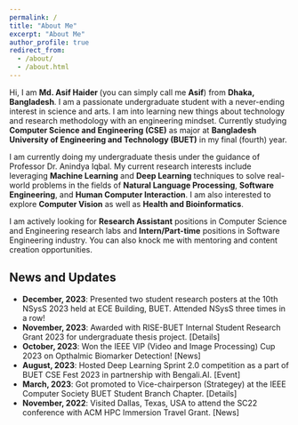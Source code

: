 ```yaml
---
permalink: /
title: "About Me"
excerpt: "About Me"
author_profile: true
redirect_from: 
  - /about/
  - /about.html
---
```


Hi, I am <b> Md. Asif Haider </b> (you can simply call me <b>Asif</b>) from <b>Dhaka, Bangladesh</b>. I am a passionate undergraduate student with a never-ending interest in science and arts. I am into learning new things about technology and research methodology with an engineering mindset. Currently studying <b>Computer Science and Engineering (CSE)</b> as major at <b>Bangladesh University of Engineering and Technology (BUET)</b> in my final (fourth) year.

I am currently doing my undergraduate thesis under the guidance of Professor <a style="text-decoration: none" href="https://scholar.google.com/citations?user=jAuiNFgAAAAJ&hl=en">Dr. Anindya Iqbal</a>. My current research interests include leveraging <b>Machine Learning</b> and <b>Deep Learning</b> techniques to solve real-world problems in the fields of <b>Natural Language Processing</b>, <b>Software Engineering</b>, and <b>Human Computer Interaction</b>. I am also interested to explore <b>Computer Vision</b> as well as <b>Health and Bioinformatics</b>.

I am actively looking for <b>Research Assistant</b> positions in Computer Science and Engineering research labs and <b>Intern/Part-time</b> positions in Software Engineering industry. You can also knock me with mentoring and content creation opportunities.

## News and Updates

- **December, 2023**: Presented two student research posters at the <a style="text-decoration: none" href="https://cse.buet.ac.bd/nsyss2023/"> 10th NSysS 2023</a> held at ECE Building, BUET. Attended NSysS three times in a row!
- **November, 2023**: Awarded with RISE-BUET Internal Student Research Grant 2023 for undergraduate thesis project. <a style="text-decoration: none" href="https://www.buet.ac.bd/web/#/details/117">[Details]</a>
- **October, 2023**: Won the <a style="text-decoration: none" href="https://signalprocessingsociety.org/community-involvement/video-image-processing-cup">IEEE VIP (Video and Image Processing) Cup 2023 </a> on Opthalmic Biomarker Detection! <a style="text-decoration: none" href="https://cse.buet.ac.bd/home/news_detail/174">[News]</a>
- **August, 2023**: Hosted Deep Learning Sprint 2.0 competition as a part of <a style="text-decoration: none" href="https://buetcsefest2023.com/">BUET CSE Fest 2023</a> in partnership with <a style="text-decoration: none" href="https://bengali.ai/">Bengali.AI</a>. <a style="text-decoration: none" href="https://www.kaggle.com/competitions/dlsprint2">[Event]</a>
- **March, 2023**: Got promoted to Vice-chairperson (Strategey) at the IEEE Computer Society BUET Student Branch Chapter. <a style="text-decoration: none" href="https://www.facebook.com/ieeebuetcs/posts/pfbid0rNvtGvX2erYjvMYQba8F739BVo5ZS2Hsrvd1ZuafpcgqeKSraMzzyEtre5uUDHx7l">[Details]</a>
- **November, 2022**: Visited Dallas, Texas, USA to attend the <a style="text-decoration: none" href="https://sc22.supercomputing.org/">SC22 conference</a> with ACM <a style="text-decoration: none" href="https://www.sighpc.org/for-our-community/hpc-immersion">HPC Immersion</a> Travel Grant. <a style="text-decoration: none" href="https://www.linkedin.com/posts/asif-haider-1805112_sc22-highperformancecomputing-hpcaccelerates-activity-7004850310015848448-7bkh?utm_source=share&utm_medium=member_desktop">[News]</a>